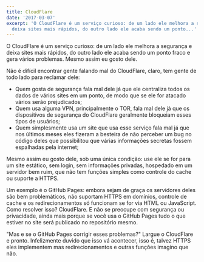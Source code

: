```yaml
---
title: CloudFlare
date: '2017-03-07'
excerpt: 'O CloudFlare é um serviço curioso: de um lado ele melhora a segurança e
  deixa sites mais rápidos, do outro lado ele acaba sendo um ponto...'
---
```




O CloudFlare é um serviço curioso: de um lado ele melhora a segurança e deixa sites mais rápidos, do outro lado ele acaba sendo um ponto fraco e gera vários problemas. Mesmo assim eu gosto dele.

Não é difícil encontrar gente falando mal do CloudFlare, claro, tem gente de todo lado para reclamar dele:

* Quem gosta de segurança fala mal dele já que ele centraliza todos os dados de vários sites em um ponto, de modo que se ele for atacado vários serão prejudicados;
* Quem usa alguma VPN, principalmente o TOR, fala mal dele já que os dispositivos de segurança do CloudFlare geralmente bloqueiam esses tipos de usuários;
* Quem simplesmente usa um site que usa esse serviço fala mal já que nos últimos meses eles fizeram a besteira de não perceber um bug no código deles que possibilitou que várias informações secretas fossem espalhadas pela internet;

Mesmo assim eu gosto dele, sob uma única condição: use ele se for para um site estático, sem login, sem informações privadas, hospedado em um servidor bem ruim, que não tem funções simples como controle do cache ou suporte a HTTPS.

Um exemplo é o GitHub Pages: embora sejam de graça os servidores deles são bem problemáticos, não suportam HTTPS em domínios, controle de cache e os redirecionamentos só funcionam se for via HTML ou JavaScript. Como resolver isso? CloudFlare. E não se preocupe com segurança ou privacidade, ainda mais porque se você usa o GitHub Pages tudo o que estiver no site será publicado no repositório mesmo.

"Mas e se o GitHub Pages corrigir esses problemas?" Largue o CloudFlare e pronto. Infelizmente duvido que isso vá acontecer, isso é, talvez HTTPS eles implementem mas redirecionamentos e outras funções imagino que não.